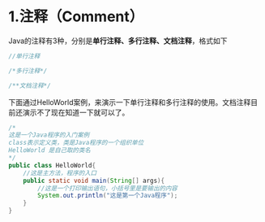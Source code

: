 # 1.注释（Comment）
Java的注释有3种，分别是**单行注释、多行注释、文档注释**，格式如下

```java
//单行注释

/*多行注释*/

/**文档注释*/
```
下面通过HelloWorld案例，来演示一下单行注释和多行注释的使用。文档注释目前还演示不了现在知道一下就可以了。
```java
/*
这是一个Java程序的入门案例
class表示定义类，类是Java程序的一个组织单位
HelloWorld 是自己取的类名
*/
public class HelloWorld{
    //这是主方法，程序的入口
    public static void main(String[] args){
        //这是一个打印输出语句，小括号里是要输出的内容
        System.out.println("这是第一个Java程序");
    }
}
```